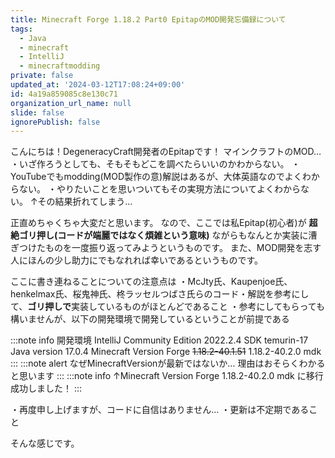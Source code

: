 ```yaml
---
title: Minecraft Forge 1.18.2 Part0 EpitapのMOD開発忘備録について
tags:
  - Java
  - minecraft
  - IntelliJ
  - minecraftmodding
private: false
updated_at: '2024-03-12T17:08:24+09:00'
id: 4a19a859085c8e130c71
organization_url_name: null
slide: false
ignorePublish: false
---
```

こんにちは！DegeneracyCraft開発者のEpitapです！
マインクラフトのMOD…
・いざ作ろうとしても、そもそもどこを調べたらいいのかわからない。
・YouTubeでもmodding(MOD製作の意)解説はあるが、大体英語なのでよくわからない。
・やりたいことを思いついてもその実現方法についてよくわからない。
↑その結果折れてしまう…

正直めちゃくちゃ大変だと思います。
なので、ここでは私Epitap(初心者)が
**超絶ゴリ押し(コードが端麗ではなく煩雑という意味)**
ながらもなんとか実装に漕ぎつけたものを一度振り返ってみようというものです。
また、MOD開発を志す人にほんの少し助力にでもなれれば幸いであるというものです。

ここに書き連ねることについての注意点は
・McJty氏、Kaupenjoe氏、henkelmax氏、桜鬼神氏、柊ラッセルつばさ氏らのコード・解説を参考にして、**ゴリ押しで**実装しているものがほとんどであること
・参考にしてもらっても構いませんが、以下の開発環境で開発しているということが前提である

:::note info
開発環境 IntelliJ Community Edition 2022.2.4
SDK temurin-17 
Java version 17.0.4
Minecraft Version Forge ~~1.18.2-40.1.51~~ 1.18.2-40.2.0 mdk
:::
:::note alert
なぜMinecraftVersionが最新ではないか…
理由はおそらくわかると思います
:::
:::note info
↑Minecraft Version Forge 1.18.2-40.2.0 mdk
に移行成功しました！
:::

・再度申し上げますが、コードに自信はありません…
・更新は不定期であること

そんな感じです。
